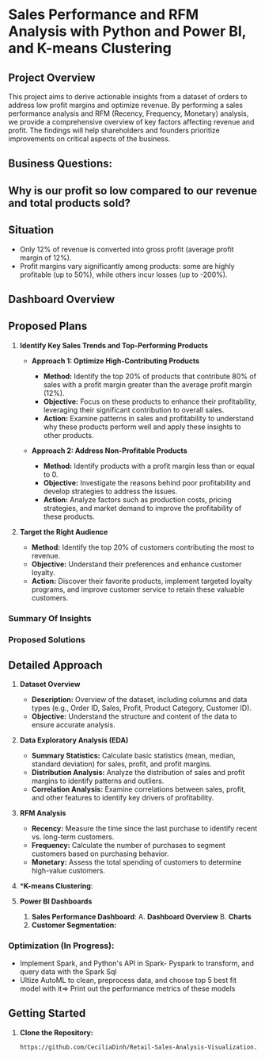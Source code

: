 # Sales Performance and RFM Analysis with Python and Power BI, and K-means Clustering

## Project Overview

This project aims to derive actionable insights from a dataset of orders to address low profit margins and optimize revenue. By performing a sales performance analysis and RFM (Recency, Frequency, Monetary) analysis, we provide a comprehensive overview of key factors affecting revenue and profit. The findings will help shareholders and founders prioritize improvements on critical aspects of the business.
## Business Questions: 
## Why is our profit so low compared to our revenue and total products sold?
## Situation

- Only 12% of revenue is converted into gross profit (average profit margin of 12%).
- Profit margins vary significantly among products: some are highly profitable (up to 50%), while others incur losses (up to -200%).
## Dashboard Overview 
## Proposed Plans 

1. **Identify Key Sales Trends and Top-Performing Products**
   - **Approach 1: Optimize High-Contributing Products**
     - **Method:** Identify the top 20% of products that contribute 80% of sales with a profit margin greater than the average profit margin (12%).
     - **Objective:** Focus on these products to enhance their profitability, leveraging their significant contribution to overall sales.
     - **Action:** Examine patterns in sales and profitability to understand why these products perform well and apply these insights to other products.

   - **Approach 2: Address Non-Profitable Products**
     - **Method:** Identify products with a profit margin less than or equal to 0.
     - **Objective:** Investigate the reasons behind poor profitability and develop strategies to address the issues.
     - **Action:** Analyze factors such as production costs, pricing strategies, and market demand to improve the profitability of these products.

2. **Target the Right Audience**
   - **Method:** Identify the top 20% of customers contributing the most to revenue.
   - **Objective:** Understand their preferences and enhance customer loyalty.
   - **Action:** Discover their favorite products, implement targeted loyalty programs, and improve customer service to retain these valuable customers.
### Summary Of Insights 
### Proposed Solutions 
## Detailed Approach

1. **Dataset Overview**
   - **Description:** Overview of the dataset, including columns and data types (e.g., Order ID, Sales, Profit, Product Category, Customer ID).
   - **Objective:** Understand the structure and content of the data to ensure accurate analysis.

2. **Data Exploratory Analysis (EDA)**
   - **Summary Statistics:** Calculate basic statistics (mean, median, standard deviation) for sales, profit, and profit margins.
   - **Distribution Analysis:** Analyze the distribution of sales and profit margins to identify patterns and outliers.
   - **Correlation Analysis:** Examine correlations between sales, profit, and other features to identify key drivers of profitability.

3. **RFM Analysis**
   - **Recency:** Measure the time since the last purchase to identify recent vs. long-term customers.
   - **Frequency:** Calculate the number of purchases to segment customers based on purchasing behavior.
   - **Monetary:** Assess the total spending of customers to determine high-value customers.
4. ***K-means Clustering**: 
4. **Power BI Dashboards**
     1. **Sales Performance Dashboard**:
       A. **Dashboard Overview**
       B. **Charts**
   2. **Customer Segmentation:**


### Optimization (In Progress):
- Implement Spark, and Python's API in Spark- Pyspark to transform, and query data with the Spark Sql
- Ultize AutoML to clean, preprocess data, and choose top 5 best fit model with it=> Print out the performance metrics of these models
## Getting Started

1. **Clone the Repository:**
   ```bash
   https://github.com/CeciliaDinh/Retail-Sales-Analysis-Visualization.git
